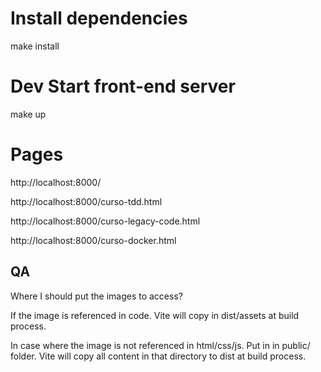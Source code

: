 # Install dependencies
make install

# Dev Start front-end server
make up

# Pages

http://localhost:8000/

http://localhost:8000/curso-tdd.html

http://localhost:8000/curso-legacy-code.html

http://localhost:8000/curso-docker.html


## QA

Where I should put the images to access?

If the image is referenced in code. Vite will copy in dist/assets at build process.

In case where the image is not referenced in html/css/js. Put in in public/ folder. Vite will copy all content in that directory to dist at build process.
